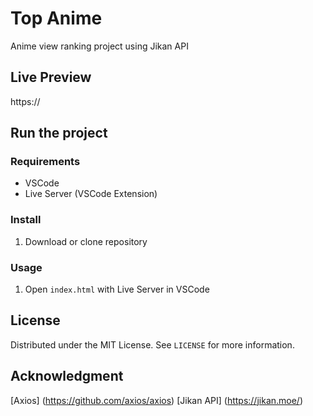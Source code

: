 # Top Anime

Anime view ranking project using Jikan API

## Live Preview

https://

## Run the project

### Requirements

- VSCode
- Live Server (VSCode Extension)

### Install

1. Download or clone repository

### Usage

1. Open `index.html` with Live Server in VSCode

## License

Distributed under the MIT License. See `LICENSE` for more information.

## Acknowledgment

[Axios] (https://github.com/axios/axios)
[Jikan API] (https://jikan.moe/)
